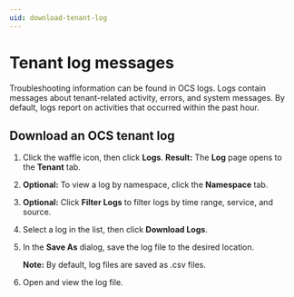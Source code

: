 ```yaml
---
uid: download-tenant-log
---
```


# Tenant log messages

Troubleshooting information can be found in OCS logs. Logs contain messages about tenant-related activity, errors, and system messages. By default, logs report on activities that occurred within the past hour.

## Download an OCS tenant log

1. Click the waffle icon, then click **Logs**.
   **Result:** The **Log** page opens to the **Tenant** tab.
2. **Optional:** To view a log by namespace, click the **Namespace** tab.
3. **Optional:** Click **Filter Logs** to filter logs by time range, service, and source.
4. Select a log in the list, then click **Download Logs**.
5. In the **Save As** dialog, save the log file to the desired location.

   **Note:** By default, log files are saved as .csv files.

6. Open and view the log file.
